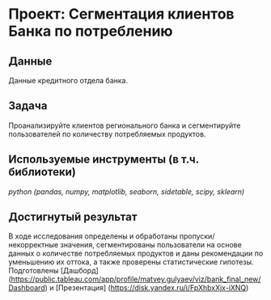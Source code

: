 # Проект: Сегментация клиентов Банка по потреблению

## Данные
Данные кредитного отдела банка.

## Задача
Проанализируйте клиентов регионального банка и сегментируйте пользователей по количеству потребляемых продуктов.

## Используемые инструменты (в т.ч. библиотеки)
*python (pandas, numpy, matplotlib, seaborn, sidetable, scipy, sklearn)*

## Достигнутый результат
В ходе исследования определены и обработаны пропуски/некорректные значения, сегментированы пользователи на основе данных о количестве потребляемых продуктов и даны рекомендации по уменьшению их оттока, а также проверены статистические гипотезы. Подготовлены [Дашборд] (https://public.tableau.com/app/profile/matvey.gulyaev/viz/bank_final_new/Dashboard) и [Презентация] (https://disk.yandex.ru/i/FpXhbxXjx-iXNQ)
